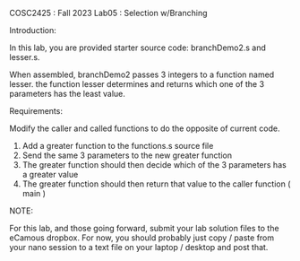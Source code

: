 COSC2425 : Fall 2023
Lab05 : Selection w/Branching

Introduction:

In this lab, you are provided starter source code: branchDemo2.s and lesser.s.

When assembled, branchDemo2 passes 3 integers to a function named lesser. the function lesser determines and returns which one of the 3 parameters has the least value.

Requirements:

Modify the caller and called functions to do the opposite of current code.

1) Add a greater function to the functions.s source file
2) Send the same 3 parameters to the new greater function
3) The greater function should then decide which of the 3 parameters has a greater value
4) The greater function should then return that value to the caller function ( main )

NOTE:

For this lab, and those going forward, submit your lab solution files to the eCamous dropbox. For now, you should probably just copy / paste from your nano session to a text file on your laptop / desktop and post that. 




